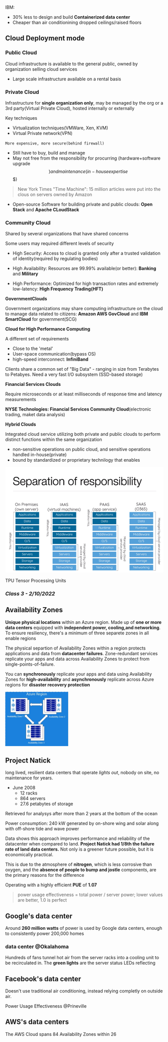 IBM:
* 30% less to design and build **Containerized data center**
* Cheaper than air conditionining dropped ceilings/raised floors

## Cloud Deployment mode

### Public Cloud
Cloud infrastructure is available to the general public, owned by organization selling cloud services
* Large scale infrastructure available on a rental basis

### Private Cloud
Infrastructure for **single organization only**, may be managed by the org or a 3rd party(Virtual Private Cloud), hosted internally or externally

Key techniques
* Virtualization techniques(VMWare, Xen, KVM) 
* Virtual Private network(VPN)

`More expensive, more secure(behind firewall)`
* Still have to buy, build and manage
* May not free from the responsibility for procurring (hardware+software upgrade$$) and maintenance(in-house expertise $$$)

> New York Times "Time Machine": 15 million articles were put into the clous on servers owned by Amazon

* Open-source Software for building private and public clouds: **Open Stack** and **Apache CLoudStack**

### Community Cloud
Shared by several organizations that have shared concerns

Some users may required different levels of security

* High Security: Access to cloud is granted only after a trusted validation of identity(required by regulating bodies)

* High Availability: Resources are 99.99% available(or better): **Banking** and **Military**

* High Performance: Optimized for high transaction rates and extremely low-latency: **High Frequency Trading(HFT)**

**GovernmentClouds**

Government organizations may share computing infrastructure on the cloud to manage data related to citizens: **Amazon AWS GovCloud** and **IBM SmartCloud** for government(SCG)

**Cloud for High Performance Computing**

A different set of requirements
* Close to the 'metal'
* User-space communication(bypass OS)
* high-speed interconnect: **InfiniBand**

Clients share a common set of "Big Data" - ranging in size from Terabytes to Petabyes. Need a very fast I/O subsystem (SSD-based storage)

**Financial Services Clouds**

Require microseconds or at least milliseconds of response time and latency measurements

**NYSE Technologies: Financial Services Community Cloud**(electronic trading, maket data analysis)

**Hybrid Clouds**

Integrated cloud service utilizing both private and public clouds to perform distinct functions within the same organization

* non-sensitive operations on public cloud, and sensitive operations handled in-house(private)
* bound by standardized or proprietary technilogy that enables 

<img src="./cloud-img/02-01.png">

TPU Tensor Processing Units




### *Class 3 - 2/10/2022*
## Availability Zones
**Unique physical locations** within an Azure region. Made up of **one or more data centers** equipped with **independent power, cooling,and networking**. To ensure resiliency, there's a minimum of three separete zones in all enable regions

The physical separtion of Availability Zones within a region protects applications and data from **datacenter failures**. Zone-redundant services replicate your apps and data across Availability Zones to protect from single-points-of-failure.

You can **synchronously** replicate your apps and data using Availability Zones for **high-availability** and **asynchronously** replicate across Azure regions for **disaster recovery protection**

<img src="./cloud-img/04-01.png" width =200>

## Project Natick
long lived, resilient data centers that operate *lights out*, nobody on site, no maintenance for years.
* June 2008
  * 12 racks
  * 864 servers
  * 27.6 petabytes of storage
  
Retrieved for analysys after more than 2 years at the bottom of the ocean

Power consumption: 240 kW generated by on-shore wing and solar along with off-shore tide and wave power

Data shows this approach improves performance and reliability of the datacenter when compared to land. **Project Natick had 1/8th the failure rate of land data centers.** Not only is a greener future possible, but it is economically practical.

This is due to the atmosphere of **nitrogen**, which is less corrosive than oxygen, and the **absence of people to bump and jostle** components, are the primary reasons for the difference

Operating with a highly efficient **PUE** of **1.07**
>power usage effectiveness = total power / server power; lower values are better, 1.0 is perfect

## Google's data center
Around **260 million watts** of power is used by Google data centers, enough to consistently power 200,000 homes

### data center @Okalahoma
Hundreds of fans tunnel hot air from the server racks into a cooling unit to be recirculated in. The **green lights** are the server status LEDs reflecting 


## Facebook's data center
Doesn't use traditional air conditioning, instead relying completly on outside air.

Power Usage Effectiveness @Prineville 

## AWS's data centers
The AWS Cloud spans 84 Availability Zones within 26